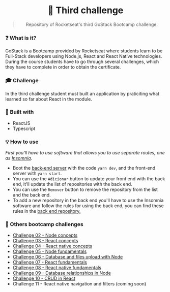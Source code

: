 <h1 align="center">🚀 Third challenge</h1>

<blockquote align="center">Repository of Rocketseat's third GoStack Bootcamp challenge.</blockquote>

### ❓ What is it?
GoStack is a Bootcamp provided by Rocketseat where students learn to be Full-Stack developers using Node.js, React and React Native technologies. During the course students have to go through several challenges, which they have to complete in order to obtain the certificate.

### 🎓 Challenge
In the third challenge student must built an application by praticiting what learned so far about React in the module.

### 🚧 Built with
- ReactJS
- Typescript

### 💡 How to use
*First you'll have to use software that allows you to use separate routes, one as [Insomnia](https://insomnia.rest/).*
- Boot the [back-end server](https://github.com/allyfx/challenge_two_node) with the code `yarn dev`, and the front-end server with `yarn start`.
- You can use the `Adicionar` button to update your front end with the back end, it'll update the list of repositories with the back end.
- You can use the `Remover` button to remove the repository from the list and the back end.
- To add a new repository in the back end you'll have to use the Insomnia software and follow the rules for using the back end, you can find these rules in the [back end repository.](https://github.com/allyfx/challenge_two_node)

### 📂 Others bootcamp challenges
- <a href="https://github.com/allyfx/challenge_two_node">Challenge 02 - Node concepts</a>
- <a href="https://github.com/allyfx/challenge_three_reactjs">Challenge 03 - React concepts</a>
- <a href="https://github.com/allyfx/challenge_four_reactnative">Challenge 04 - React native concepts</a>
- <a href="https://github.com/allyfx/challenge_five_nodejs">Challenge 05 - Node fundamentals</a>
- <a href="https://github.com/allyfx/challenge_six_nodejs">Challenge 06 - Database and files upload with Node</a>
- <a href="https://github.com/allyfx/challenge_seven_reactjs">Challenge 07 - React fundamentals</a>
- <a href="https://github.com/allyfx/challenge_eight_reactnative">Challenge 08 - React native fundamentals</a>
- <a href="https://github.com/allyfx/challenge_nine_node">Challenge 09 - Database relationships in Node</a>
- <a href="https://github.com/allyfx/challenge_ten_node">Challenge 10 - CRUD in React</a>
- <a>Challenge 11 - React native navigation and filters (coming soon)</a>
